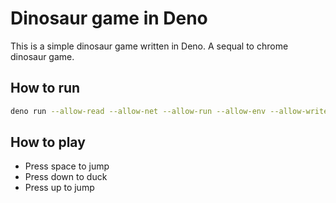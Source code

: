 # Dinosaur game in Deno

This is a simple dinosaur game written in Deno. A sequal to chrome dinosaur game.

## How to run

```bash
deno run --allow-read --allow-net --allow-run --allow-env --allow-write --unstable index.ts
```

## How to play

- Press space to jump
- Press down to duck
- Press up to jump

